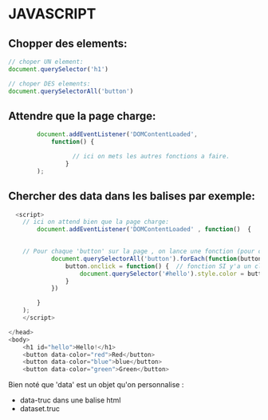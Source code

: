 # JAVASCRIPT

## Chopper des elements:

```javascript
// choper UN element: 
document.querySelector('h1')

// choper DES elements:
document.querySelectorAll('button')

```

## Attendre que la page charge:

```javascript 
        document.addEventListener('DOMContentLoaded',
            function() {

                  // ici on mets les autres fonctions a faire.
                }
        );

```

## Chercher des data dans les balises par exemple:

```javascript 
  <script>
	// ici on attend bien que la page charge:
        document.addEventListener('DOMContentLoaded' , function()  {   // la on lance une 1er fonction
            

	// Pour chaque 'button' sur la page , on lance une fonction (pour chaque iteration une fonction) :
            document.querySelectorAll('button').forEach(function(button) {
                button.onclick = function() {  // fonction SI y'a un click sur le bouton
                    document.querySelector('#hello').style.color = button.dataset.color    // dataset.color lié a data-color
                }
            })

        }
    );
    </script>

</head>
<body>
    <h1 id="hello">Hello!</h1>
    <button data-color="red">Red</button>
    <button data-color="blue">blue</button>
    <button data-color="green">Green</button>


```
Bien noté que 'data' est un objet qu'on personnalise :
- data-truc dans une balise html 
- dataset.truc


